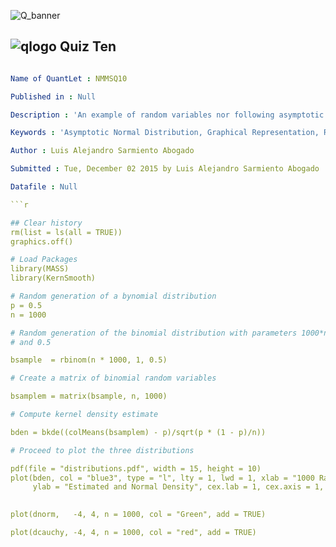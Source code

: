 ![Q_banner](https://github.com/QuantLet/Styleguide-and-Validation-procedure/blob/master/pictures/banner.png)

## ![qlogo](https://github.com/QuantLet/Styleguide-and-Validation-procedure/blob/master/pictures/qloqo.png) **Quiz Ten**

```yaml

Name of QuantLet : NMMSQ10

Published in : Null

Description : 'An example of random variables nor following asymptotic normality, for this specific example a Cauchy set of random variables was selected and its asymptotic behavior compared with both Binomial and normal distributions'.

Keywords : 'Asymptotic Normal Distribution, Graphical Representation, Random Variables, Cauchy, Binomial, pdf'

Author : Luis Alejandro Sarmiento Abogado

Submitted : Tue, December 02 2015 by Luis Alejandro Sarmiento Abogado

Datafile : Null

```r

## Clear history
rm(list = ls(all = TRUE))
graphics.off()

# Load Packages
library(MASS)
library(KernSmooth)

# Random generation of a bynomial distribution
p = 0.5
n = 1000

# Random generation of the binomial distribution with parameters 1000*n
# and 0.5

bsample  = rbinom(n * 1000, 1, 0.5)

# Create a matrix of binomial random variables

bsamplem = matrix(bsample, n, 1000)

# Compute kernel density estimate

bden = bkde((colMeans(bsamplem) - p)/sqrt(p * (1 - p)/n))

# Proceed to plot the three distributions

pdf(file = "distributions.pdf", width = 15, height = 10)
plot(bden, col = "blue3", type = "l", lty = 1, lwd = 1, xlab = "1000 Random Samples", 
     ylab = "Estimated and Normal Density", cex.lab = 1, cex.axis = 1, ylim = c(0, 
                                                                                0.45))

plot(dnorm,   -4, 4, n = 1000, col = "Green", add = TRUE)

plot(dcauchy, -4, 4, n = 1000, col = "red", add = TRUE)






```


